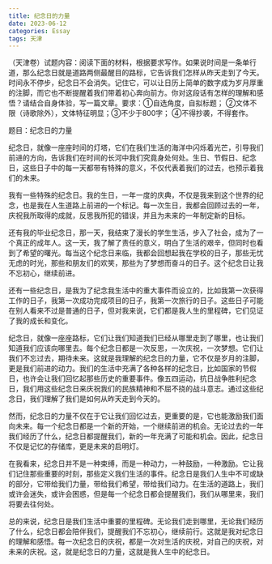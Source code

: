 ```yaml
---
title: 纪念日的力量
date: 2023-06-12
categories: Essay
tags: 天津
---
```




（天津卷）试题内容：阅读下面的材料，根据要求写作。如果说时间是一条单行道，那么纪念日就是道路两侧最醒目的路标，它告诉我们怎样从昨天走到了今天。时间永不停步，纪念日不会消失。记住它，可以让日历上简单的数字成为岁月厚重的注脚，而它也不断提醒着我们带着初心奔向前方。你对这段话有怎样的理解和感悟？请结合自身体验，写一篇文章。要求：①自选角度，自拟标题； ②文体不限（诗歌除外），文体特征明显；③不少于800字； ④不得抄袭，不得套作。

题目：纪念日的力量

纪念日，就像一座座时间的灯塔，它们在我们生活的海洋中闪烁着光芒，引导我们前进的方向，告诉我们在时间的长河中我们究竟身处何处。生日、节假日、纪念日，这些日子中的每一天都带有特殊的意义，不仅代表着我们的过去，也预示着我们的未来。

我有一些特殊的纪念日。我的生日，一年一度的庆典，不仅是我来到这个世界的纪念，也是我在人生道路上前进的一个标记。每一次生日，我都会回顾过去的一年，庆祝我所取得的成就，反思我所犯的错误，并且为未来的一年制定新的目标。

还有我的毕业纪念日，那一天，我结束了漫长的学生生活，步入了社会，成为了一个真正的成年人。这一天，我了解了责任的意义，明白了生活的艰辛，但同时也看到了希望的曙光。每当这个纪念日来临，我都会回想起我在学校的日子，那些无忧无虑的时光，那些和朋友们的欢笑，那些为了梦想而奋斗的日子。这个纪念日让我不忘初心，继续前进。

还有一些纪念日，是我为了纪念我生活中的重大事件而设立的，比如我第一次获得工作的日子，我第一次成功完成项目的日子，我第一次旅行的日子。这些日子可能在别人看来不过是普通的日子，但对我来说，它们都是我人生的里程碑，它们见证了我的成长和变化。

纪念日，就像一座座路标，它们让我们知道我们已经从哪里走到了哪里，也让我们知道我们应该向哪里去。每个纪念日都是一次反思，一次庆祝，一次梦想。它们让我们不忘过去，期待未来。这就是我理解的纪念日的力量，它不仅是岁月的注脚，更是我们前进的动力。我们的生活中充满了各种各样的纪念日，比如国家的节假日，也许会让我们回忆起那些历史的重要事件。像五四运动，抗日战争胜利纪念日，我们用这些纪念日来庆祝我们的民族精神和不屈不挠的战斗意志。通过这些纪念日，我们理解了我们是如何从昨天走到今天的。

然而，纪念日的力量不仅在于它让我们回忆过去，更重要的是，它也能激励我们面向未来。每一个纪念日都是一个新的开始，一个继续前进的机会。无论过去的一年我们经历了什么，纪念日都提醒我们，新的一年充满了可能和机会。因此，纪念日不仅是记忆的存储库，更是未来的启明灯。

在我看来，纪念日并不是一种束缚，而是一种动力，一种鼓励，一种激励。它让我们记住那些重要的时刻，那些定义我们生活的事件。纪念日是我们人生中不可或缺的部分，它带给我们力量，带给我们希望，带给我们动力。在生活的道路上，我们或许会迷失，或许会困惑，但是每一个纪念日都会提醒我们，我们从哪里来，我们将要去往何处。

总的来说，纪念日是我们生活中重要的里程碑。无论我们走到哪里，无论我们经历了什么，纪念日都会陪伴我们，提醒我们不忘初心，继续前行。这就是我对纪念日的理解和感悟。每一次纪念日的庆祝，都是一次对生活的庆祝，对自己的庆祝，对未来的庆祝。这，就是纪念日的力量，这就是我人生中的纪念日。